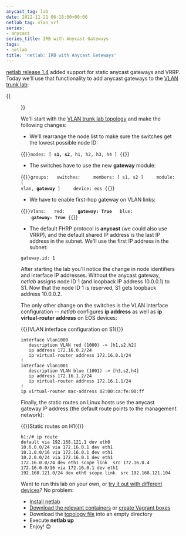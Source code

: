 ```yaml
---
anycast_tag: lab
date: 2022-11-21 06:18:00+00:00
netlab_tag: vlan_vrf
series:
- anycast
series_title: IRB with Anycast Gateways
tags:
- netlab
title: 'netlab: IRB with Anycast Gateways'
---
```

[netlab release 1.4](/2022/11/netlab-release-1-4-0.html) added support for static anycast gateways and VRRP. Today we'll use that functionality to add anycast gateways to the [VLAN trunk lab](/2022/06/netsim-vlan-trunk.html):

{{<figure src="/2022/06/vlan-trunk.png" caption="Lab topology">}}

We'll start with the [VLAN trunk lab topology](https://github.com/ipspace/netlab-examples/blob/master/VLAN/vlan-trunk/topology.yml) and make the following changes:
<!--more-->
* We'll rearrange the node list to make sure the switches get the lowest possible node ID:

{{<code>}}nodes: [ <b>s1, s2</b>, h1, h2, h3, h4 ]
{{</code>}}

* The switches have to use the new **gateway** module:

{{<code>}}groups:
&nbsp;&nbsp;switches:
&nbsp;&nbsp;&nbsp;&nbsp;members: [ s1, s2 ]
&nbsp;&nbsp;&nbsp;&nbsp;module: [ vlan, <b>gateway</b> ]
&nbsp;&nbsp;&nbsp;&nbsp;device: eos
{{</code>}}

* We have to enable first-hop gateway on VLAN links:

{{<code>}}vlans:
&nbsp;&nbsp;red:
&nbsp;&nbsp;&nbsp;&nbsp;<b>gateway: True</b>
&nbsp;&nbsp;blue:
&nbsp;&nbsp;&nbsp;&nbsp;<b>gateway: True</b>
{{</code>}}

* The default FHRP protocol is **anycast** (we could also use VRRP), and the default shared IP address is the last IP address in the subnet. We'll use the first IP address in the subnet:

```
gateway.id: 1
```

After starting the lab you'll notice the change in node identifiers and interface IP addresses. Without the anycast gateway, _netlab_ assigns node ID 1 (and loopback IP address 10.0.0.1) to S1. Now that the node ID 1 is reserved, S1 gets loopback address 10.0.0.2.

The only other change on the switches is the VLAN interface configuration -- _netlab_ configures **ip address** as well as **ip virtual-router address** on EOS devices:

{{<cc>}}VLAN interface configuration on S1{{</cc>}}
```
interface Vlan1000
   description VLAN red (1000) -> [h1,s2,h2]
   ip address 172.16.0.2/24
   ip virtual-router address 172.16.0.1/24
!
interface Vlan1001
   description VLAN blue (1001) -> [h3,s2,h4]
   ip address 172.16.1.2/24
   ip virtual-router address 172.16.1.1/24
!
ip virtual-router mac-address 02:00:ca:fe:00:ff
```

Finally, the static routes on Linux hosts use the anycast gateway IP address (the default route points to the management network):

{{<cc>}}Static routes on H1{{</cc>}}
```
h1:/# ip route
default via 192.168.121.1 dev eth0
10.0.0.0/24 via 172.16.0.1 dev eth1
10.1.0.0/16 via 172.16.0.1 dev eth1
10.2.0.0/24 via 172.16.0.1 dev eth1
172.16.0.0/24 dev eth1 scope link  src 172.16.0.4
172.16.0.0/16 via 172.16.0.1 dev eth1
192.168.121.0/24 dev eth0 scope link  src 192.168.121.104
```

Want to run this lab on your own, or [try it out with different devices](https://github.com/ipspace/netlab-examples/tree/master/routing/anycast-gateway#changing-device-types)? No problem:

* [Install netlab](https://netlab.tools/install/)
* [Download the relevant containers](https://netlab.tools/labs/clab/) or [create Vagrant boxes](https://netlab.tools/labs/libvirt/)
* Download the [topology file](https://github.com/ipspace/netlab-examples/blob/master/routing/anycast-gateway/topology.yml) into an empty directory
* Execute **netlab up**
* Enjoy! 😊